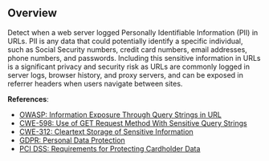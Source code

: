 ## Overview

Detect when a web server logged Personally Identifiable Information (PII) in URLs. PII is any data that could potentially identify a specific individual, such as Social Security numbers, credit card numbers, email addresses, phone numbers, and passwords. Including this sensitive information in URLs is a significant privacy and security risk as URLs are commonly logged in server logs, browser history, and proxy servers, and can be exposed in referrer headers when users navigate between sites.

**References**:
- [OWASP: Information Exposure Through Query Strings in URL](https://owasp.org/www-community/vulnerabilities/Information_exposure_through_query_strings_in_url)
- [CWE-598: Use of GET Request Method With Sensitive Query Strings](https://cwe.mitre.org/data/definitions/598.html)
- [CWE-312: Cleartext Storage of Sensitive Information](https://cwe.mitre.org/data/definitions/312.html)
- [GDPR: Personal Data Protection](https://gdpr-info.eu/issues/personal-data/)
- [PCI DSS: Requirements for Protecting Cardholder Data](https://www.pcisecuritystandards.org/) 